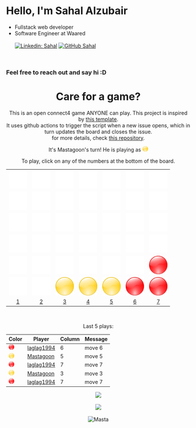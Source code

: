# Hello, I'm Sahal Alzubair

- Fullstack web developer
- Software Engineer at Waared</br><br/>
[![Linkedin: Sahal](https://img.shields.io/badge/-mastagoon-blue?style=flat-square&logo=Linkedin&logoColor=white&link=https://www.linkedin.com/in/mastagoon/)](https://www.linkedin.com/in/mastagoon/)
[![GitHub Sahal](https://img.shields.io/github/followers/mastagoon?label=follow&style=social)](https://github.com/mastagoon)
  
<br>

### Feel free to reach out and say hi :D

<div align="center">

# Care for a game?
This is an open connect4 game ANYONE can play. This project is inspired by [this template](https://github.com/marcizhu/readme-chess). <br>
It uses github actions to trigger the script when a new issue opens, which in turn updates the board and closes the issue. <br>
for more details, check [this repository](https://github.com/mastagoon/connect4-readme). <br>


It's Mastagoon's turn! He is playing as <img src="imgs/y.png" width="15" height="15" />


To play, click on any of the numbers at the bottom of the board.


| | | | | | | |
|:---:|:---:|:---:|:---:|:---:|:---:|:---:|
| <img src="imgs/e.png" width="50" height="50" /> | <img src="imgs/e.png" width="50" height="50" /> | <img src="imgs/e.png" width="50" height="50" /> | <img src="imgs/e.png" width="50" height="50" /> | <img src="imgs/e.png" width="50" height="50" /> | <img src="imgs/e.png" width="50" height="50" /> | <img src="imgs/e.png" width="50" height="50" /> |
| <img src="imgs/e.png" width="50" height="50" /> | <img src="imgs/e.png" width="50" height="50" /> | <img src="imgs/e.png" width="50" height="50" /> | <img src="imgs/e.png" width="50" height="50" /> | <img src="imgs/e.png" width="50" height="50" /> | <img src="imgs/e.png" width="50" height="50" /> | <img src="imgs/e.png" width="50" height="50" /> |
| <img src="imgs/e.png" width="50" height="50" /> | <img src="imgs/e.png" width="50" height="50" /> | <img src="imgs/e.png" width="50" height="50" /> | <img src="imgs/e.png" width="50" height="50" /> | <img src="imgs/e.png" width="50" height="50" /> | <img src="imgs/e.png" width="50" height="50" /> | <img src="imgs/e.png" width="50" height="50" /> |
| <img src="imgs/e.png" width="50" height="50" /> | <img src="imgs/e.png" width="50" height="50" /> | <img src="imgs/e.png" width="50" height="50" /> | <img src="imgs/e.png" width="50" height="50" /> | <img src="imgs/e.png" width="50" height="50" /> | <img src="imgs/e.png" width="50" height="50" /> | <img src="imgs/e.png" width="50" height="50" /> |
| <img src="imgs/e.png" width="50" height="50" /> | <img src="imgs/e.png" width="50" height="50" /> | <img src="imgs/e.png" width="50" height="50" /> | <img src="imgs/e.png" width="50" height="50" /> | <img src="imgs/e.png" width="50" height="50" /> | <img src="imgs/e.png" width="50" height="50" /> | <img src="imgs/r.png" width="50" height="50" /> |
| <img src="imgs/e.png" width="50" height="50" /> | <img src="imgs/e.png" width="50" height="50" /> | <img src="imgs/y.png" width="50" height="50" /> | <img src="imgs/y.png" width="50" height="50" /> | <img src="imgs/y.png" width="50" height="50" /> | <img src="imgs/r.png" width="50" height="50" /> | <img src="imgs/r.png" width="50" height="50" /> |
 | [1](https://github.com/Mastagoon/mastagoon/issues/new?body=move+1&title=Connect4:+move:+1) | [2](https://github.com/Mastagoon/mastagoon/issues/new?body=move+2&title=Connect4:+move:+2) | [3](https://github.com/Mastagoon/mastagoon/issues/new?body=move+3&title=Connect4:+move:+3) | [4](https://github.com/Mastagoon/mastagoon/issues/new?body=move+4&title=Connect4:+move:+4) | [5](https://github.com/Mastagoon/mastagoon/issues/new?body=move+5&title=Connect4:+move:+5) | [6](https://github.com/Mastagoon/mastagoon/issues/new?body=move+6&title=Connect4:+move:+6) | [7](https://github.com/Mastagoon/mastagoon/issues/new?body=move+7&title=Connect4:+move:+7) |


<br>

Last 5 plays:

| Color | Player | Column | Message |
| --- | --- | --- | --- |
| <img src="imgs/r.png" width="15" height="15" /> | [laglag1994](https://github.com/laglag1994) | 6 | move 6 |
| <img src="imgs/y.png" width="15" height="15" /> | [Mastagoon](https://github.com/Mastagoon) | 5 | move 5 |
| <img src="imgs/r.png" width="15" height="15" /> | [laglag1994](https://github.com/laglag1994) | 7 | move 7 |
| <img src="imgs/y.png" width="15" height="15" /> | [Mastagoon](https://github.com/Mastagoon) | 3 | move 3 |
| <img src="imgs/r.png" width="15" height="15" /> | [laglag1994](https://github.com/laglag1994) | 7 | move 7 |


![](https://activity-graph.herokuapp.com/graph?username=mastagoon&theme=redical)

<img src="https://github-readme-streak-stats.herokuapp.com/?user=Mastagoon&theme=dark&date_format=j%20M%5B%20Y%5D" />
<br>


<p align="center"><p align="center"> <img src="https://komarev.com/ghpvc/?username=mastagoon" alt="Masta"/> </p>  </p>


</div>
